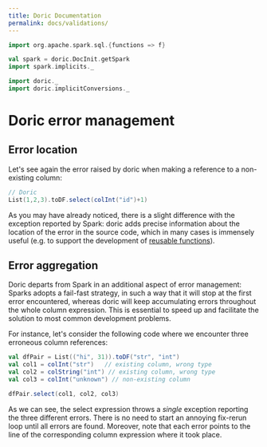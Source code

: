```yaml
---
title: Doric Documentation
permalink: docs/validations/
---
```


```scala mdoc:invisible
import org.apache.spark.sql.{functions => f}

val spark = doric.DocInit.getSpark
import spark.implicits._

import doric._
import doric.implicitConversions._
```

# Doric error management

## Error location

Let's see again the error raised by doric when making a reference to a non-existing column:
```scala mdoc:crash
// Doric
List(1,2,3).toDF.select(colInt("id")+1)
```

As you may have already noticed, there is a slight difference with the exception reported by Spark: doric adds precise 
information about the location of the error in the source code, which in many cases is immensely useful (e.g. to 
support the development of [reusable functions](modularity.md)). 

## Error aggregation

Doric departs from Spark in an additional aspect of error management: Sparks adopts a fail-fast strategy, in such 
a way that it will stop at the first error encountered, whereas doric will keep accumulating errors throughout the
whole column expression. This is essential to speed up and facilitate the solution to most common development problems.

For instance, let's consider the following code where we encounter three erroneous column references:

```scala mdoc:silent
val dfPair = List(("hi", 31)).toDF("str", "int")
val col1 = colInt("str")   // existing column, wrong type
val col2 = colString("int") // existing column, wrong type
val col3 = colInt("unknown") // non-existing column
```

```scala mdoc:crash
dfPair.select(col1, col2, col3)
```

As we can see, the select expression throws a _single_ exception reporting the three different errors. There is no
need to start an annoying fix-rerun loop until all errors are found. Moreover, note that each error points to the 
line of the corresponding column expression where it took place. 

